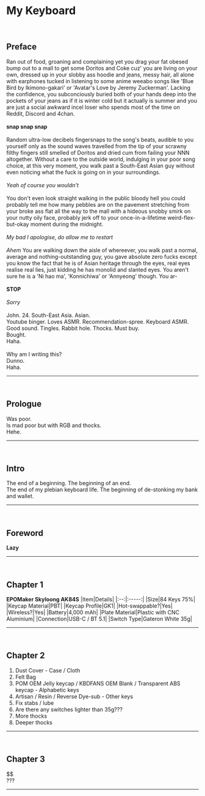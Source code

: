 # My Keyboard
<br/>

## Preface
Ran out of food, groaning and complaining yet you drag your fat obesed bump out to a mall to get some Doritos and Coke cuz' you are living on your own, dressed up in your slobby ass hoodie and jeans, messy hair, all alone with earphones tucked in listening to some anime weeabo songs like 'Blue Bird by Ikimono-gakari' or 'Avatar's Love by Jeremy Zuckerman'.
Lacking the confidence, you subconciously buried both of your hands deep into the pockets of your jeans as if it is winter cold but it actually is summer and you are just a social awkward incel loser who spends most of the time on Reddit, Discord and 4chan.
<br/><br/>
**snap snap snap**
<br/><br/>
Random ultra-low decibels fingersnaps to the song's beats, audible to you yourself only as the sound waves travelled from the tip of your scrawny filthy fingers still smelled of Doritos and dried cum from failing your NNN altogether.
Without a care to the outside world, indulging in your poor song choice, at this very moment, you walk past a South-East Asian guy without even noticing what the fuck is going on in your surroundings.
<br/><br/>
*Yeah of course you wouldn't*
<br/><br/>
You don't even look straight walking in the public bloody hell you could probably tell me how many pebbles are on the pavement stretching from your broke ass flat all the way to the mall with a hideous snobby smirk on your nutty oily face, probably jerk off to your once-in-a-lifetime weird-flex-but-okay moment during the midnight.
<br/><br/>
*My bad I apologise, do allow me to restart*
<br/><br/>
*Ahem* You are walking down the aisle of whereever, you walk past a normal, average and nothing-outstanding guy, you gave absolute zero fucks except you know the fact that he is of Asian heritage through the eyes, real eyes realise real lies, just kidding he has monolid and slanted eyes. You aren't sure he is a 'Ni hao ma', 'Konnichiwa' or 'Annyeong' though. You ar-
<br/><br/>
**STOP**
<br/><br/>
*Sorry*
<br/><br/>
John. 24. South-East Asia. Asian.  
Youtube binger. Loves ASMR. Recommendation-spree. Keyboard ASMR.  
Good sound. Tingles. Rabbit hole. Thocks. Must buy.  
Bought.  
Haha.
<br/><br/>
Why am I writing this?  
Dunno.  
Haha.

---
<br/>

## Prologue
Was poor.  
Is mad poor but with RGB and thocks.  
Hehe.

---
<br/>

## Intro
The end of a beginning. The beginning of an end.  
The end of my plebian keyboard life. The beginning of de-stonking my bank and wallet.  

---
<br/>

## Foreword
**Lazy**

---
<br/>

## Chapter 1
**EPOMaker Skyloong AK84S**
|Item|Details|
|:--:|:-----:|
|Size|84 Keys 75%|
|Keycap Material|PBT|
|Keycap Profile|GK1|
|Hot-swappable?|Yes|
|Wireless?|Yes|
|Battery|4,000 mAh|
|Plate Material|Plastic with CNC Aluminium|
|Connection|USB-C / BT 5.1|
|Switch Type|Gateron White 35g|

---
<br/>

## Chapter 2
1. Dust Cover - Case / Cloth
2. Felt Bag
3. POM OEM Jelly keycap / KBDFANS OEM Blank / Transparent ABS keycap - Alphabetic keys
4. Artisan / Resin / Reverse Dye-sub - Other keys
5. Fix stabs / lube
6. Are there any switches lighter than 35g???
7. More thocks
8. Deeper thocks

---
<br/>

## Chapter 3
\$$  
???

---
<br/>